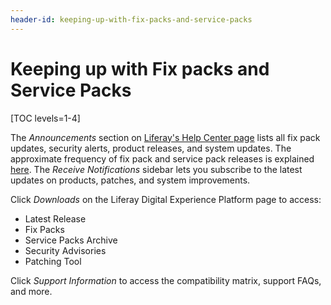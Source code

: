 ```yaml
---
header-id: keeping-up-with-fix-packs-and-service-packs
---
```


# Keeping up with Fix packs and Service Packs

[TOC levels=1-4]

The *Announcements* section on
[Liferay's Help Center page](https://help.liferay.com/hc)
lists all fix pack updates, security alerts, product releases, and system updates. The
approximate frequency of fix pack and service pack releases is explained
[here](/docs/7-2/deploy/-/knowledge_base/d/patching-basics).
The *Receive Notifications* sidebar lets you subscribe to the latest updates on
products, patches, and system improvements. 

Click *Downloads* on the Liferay Digital Experience Platform page to access:

-   Latest Release
-   Fix Packs
-   Service Packs Archive
-   Security Advisories
-   Patching Tool

Click *Support Information* to access the compatibility matrix, support FAQs,
and more. 
